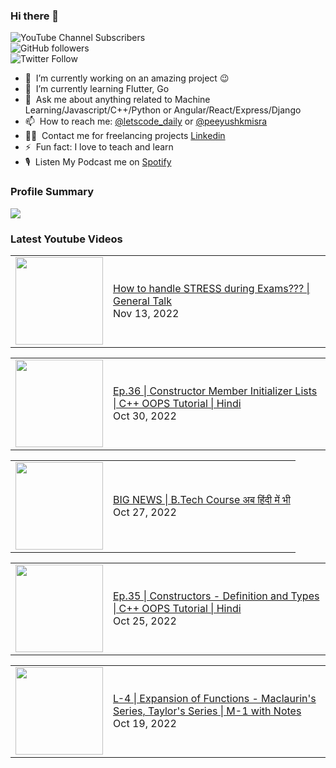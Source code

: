 ### Hi there 👋

![YouTube Channel Subscribers](https://img.shields.io/youtube/channel/subscribers/UCgmk1KXmrHXt_DO0kScyVmQ?style=social)  
![GitHub followers](https://img.shields.io/github/followers/misrapk?style=social)  
![Twitter Follow](https://img.shields.io/twitter/follow/peeyushkmisra?style=social)

- 🔭 &nbsp;I’m currently working on an amazing project :wink:
- 🌱 &nbsp;I’m currently learning Flutter, Go
- 💬 &nbsp;Ask me about anything related to Machine Learning/Javascript/C++/Python or Angular/React/Express/Django
- 📫 &nbsp;How to reach me: [@letscode_daily](https://www.instagram.com/letscode_daily/) or [@peeyushkmisra](https://www.instagram.com/peeyushkmisra/)
- 👨‍💻 &nbsp;Contact me for freelancing projects [Linkedin](https://www.linkedin.com/in/peeyushkmisra/)
- ⚡ &nbsp;Fun fact: I love to teach and learn
- 🎙 &nbsp;Listen My Podcast me on [Spotify](https://open.spotify.com/show/5HlTHA4yxnj56N1klajpQc)

### Profile Summary

![](https://github-profile-summary-cards.vercel.app/api/cards/profile-details?username=misrapk&theme=dracula)

### Latest Youtube Videos

<!-- YOUTUBE:START --><table><tr><td><a href="https://www.youtube.com/watch?v=9_dJhFvReyk"><img width="140px" src="https://i.ytimg.com/vi/9_dJhFvReyk/mqdefault.jpg"></a></td>
<td><a href="https://www.youtube.com/watch?v=9_dJhFvReyk">How to handle STRESS during Exams??? | General Talk</a><br/>Nov 13, 2022</td></tr></table>
<table><tr><td><a href="https://www.youtube.com/watch?v=yiGBD9ETGmc"><img width="140px" src="https://i.ytimg.com/vi/yiGBD9ETGmc/mqdefault.jpg"></a></td>
<td><a href="https://www.youtube.com/watch?v=yiGBD9ETGmc">Ep.36 | Constructor Member Initializer Lists | C++ OOPS Tutorial |  Hindi</a><br/>Oct 30, 2022</td></tr></table>
<table><tr><td><a href="https://www.youtube.com/watch?v=e0GKJO61Wwg"><img width="140px" src="https://i.ytimg.com/vi/e0GKJO61Wwg/mqdefault.jpg"></a></td>
<td><a href="https://www.youtube.com/watch?v=e0GKJO61Wwg">BIG NEWS | B.Tech Course अब हिंदी में भी</a><br/>Oct 27, 2022</td></tr></table>
<table><tr><td><a href="https://www.youtube.com/watch?v=Q-9VJCkj2dw"><img width="140px" src="https://i.ytimg.com/vi/Q-9VJCkj2dw/mqdefault.jpg"></a></td>
<td><a href="https://www.youtube.com/watch?v=Q-9VJCkj2dw">Ep.35 | Constructors - Definition and Types | C++ OOPS Tutorial |  Hindi</a><br/>Oct 25, 2022</td></tr></table>
<table><tr><td><a href="https://www.youtube.com/watch?v=353UQr7idt0"><img width="140px" src="https://i.ytimg.com/vi/353UQr7idt0/mqdefault.jpg"></a></td>
<td><a href="https://www.youtube.com/watch?v=353UQr7idt0">L-4 | Expansion of Functions - Maclaurin&#39;s Series, Taylor&#39;s Series | M-1 with Notes</a><br/>Oct 19, 2022</td></tr></table>
<!-- YOUTUBE:END -->

